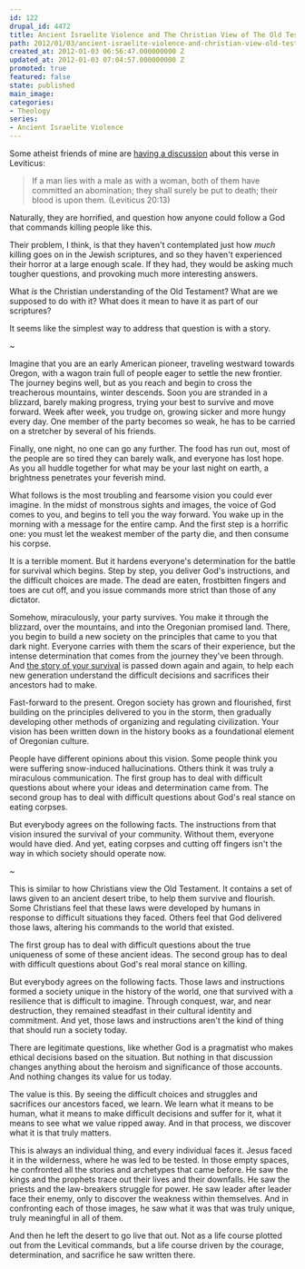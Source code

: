```yaml
---
id: 122
drupal_id: 4472
title: Ancient Israelite Violence and The Christian View of The Old Testament
path: 2012/01/03/ancient-israelite-violence-and-christian-view-old-testament
created_at: 2012-01-03 06:56:47.000000000 Z
updated_at: 2012-01-03 07:04:57.000000000 Z
promoted: true
featured: false
state: published
main_image: 
categories:
- Theology
series:
- Ancient Israelite Violence
---
```

Some atheist friends of mine are [having a discussion](http://lucidlogic.blogspot.com/2012/01/homosexual-being-christians.html) about this verse in Leviticus:

> If a man lies with a male as with a woman, both of them have committed an abomination; they shall surely be put to death; their blood is upon them. (Leviticus 20:13)

Naturally, they are horrified, and question how anyone could follow a God that commands killing people like this. 

Their problem, I think, is that they haven't contemplated just how *much* killing goes on in the Jewish scriptures, and so they haven't experienced their horror at a large enough scale. If they had, they would be asking much tougher questions, and provoking much more interesting answers.

What *is* the Christian understanding of the Old Testament? What are we supposed to do with it? What does it mean to have it as part of our scriptures?

It seems like the simplest way to address that question is with a story. 
  
~  
  
Imagine that you are an early American pioneer, traveling westward towards Oregon, with a wagon train full of people eager to settle the new frontier. The journey begins well, but as you reach and begin to cross the treacherous mountains, winter descends. Soon you are stranded in a blizzard, barely making progress, trying your best to survive and move forward. Week after week, you trudge on, growing sicker and more hungy every day. One member of the party becomes so weak, he has to be carried on a stretcher by several of his friends.

Finally, one night, no one can go any further. The food has run out, most of the people are so tired they can barely walk, and everyone has lost hope. As you all huddle together for what may be your last night on earth, a brightness penetrates your feverish mind. 

What follows is the most troubling and fearsome vision you could ever imagine. In the midst of monstrous sights and images, the voice of God comes to you, and begins to tell you the way forward. You wake up in the morning with a message for the entire camp. And the first step is a horrific one: you must let the weakest member of the party die, and then consume his corpse.

It is a terrible moment. But it hardens everyone's determination for the battle for survival which begins. Step by step, you deliver God's instructions, and the difficult choices are made. The dead are eaten, frostbitten fingers and toes are cut off, and you issue commands more strict than those of any dictator. 

Somehow, miraculously, your party survives. You make it through the blizzard, over the mountains, and into the Oregonian promised land. There, you begin to build a new society on the principles that came to you that dark night. Everyone carries with them the scars of their experience, but the intense determination that comes from the journey they've been through. And [the story of your survival](http://en.wikipedia.org/wiki/Donner_Party) is passed down again and again, to help each new generation understand the difficult decisions and sacrifices their ancestors had to make.

Fast-forward to the present. Oregon society has grown and flourished, first building on the principles delivered to you in the storm, then gradually developing other methods of organizing and regulating civilization. Your vision has been written down in the history books as a foundational element of Oregonian culture.

People have different opinions about this vision. Some people think you were suffering snow-induced hallucinations. Others think it was truly a miraculous communication. The first group has to deal with difficult questions about where your ideas and determination came from. The second group has to deal with difficult questions about God's real stance on eating corpses.

But everybody agrees on the following facts. The instructions from that vision insured the survival of your community. Without them, everyone would have died. And yet, eating corpses and cutting off fingers isn't the way in which society should operate now.
  
~  
  
This is similar to how Christians view the Old Testament. It contains a set of laws given to an ancient desert tribe, to help them survive and flourish. Some Christians feel that these laws were developed by humans in response to difficult situations they faced. Others feel that God delivered those laws, altering his commands to the world that existed.

The first group has to deal with difficult questions about the true uniqueness of some of these ancient ideas. The second group has to deal with difficult questions about God's real moral stance on killing.

But everybody agrees on the following facts. Those laws and instructions formed a society unique in the history of the world, one that survived with a resilience that is difficult to imagine. Through conquest, war, and near destruction, they remained steadfast in their cultural identity and commitment. And yet, those laws and instructions aren't the kind of thing that should run a society today.

There are legitimate questions, like whether God is a pragmatist who makes ethical decisions based on the situation. But nothing in that discussion changes anything about the heroism and significance of those accounts. And nothing changes its value for us today.

The value is this. By seeing the difficult choices and struggles and sacrifices our ancestors faced, we learn. We learn what it means to be human, what it means to make difficult decisions and suffer for it, what it means to see what we value ripped away. And in that process, we discover what it is that truly matters.

This is always an individual thing, and every individual faces it. Jesus faced it in the wilderness, where he was led to be tested. In those empty spaces, he confronted all the stories and archetypes that came before. He saw the kings and the prophets trace out their lives and their downfalls. He saw the priests and the law-breakers struggle for power. He saw leader after leader face their enemy, only to discover the weakness within themselves. And in confronting each of those images, he saw what it was that was truly unique, truly meaningful in all of them. 

And then he left the desert to go live that out. Not as a life course plotted out from the Levitical commands, but a life course driven by the courage, determination, and sacrifice he saw written there.
